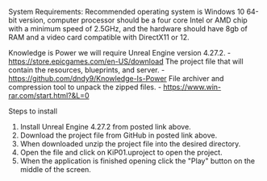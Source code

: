 System Requirements: Recommended operating system is Windows 10 64-bit version,  computer processor should be a four core Intel or AMD chip with a minimum speed of 2.5GHz, and the hardware should have 8gb of RAM and a video card compatible with DirectX11 or 12.

Knowledge is Power we will require Unreal Engine version 4.27.2. - https://store.epicgames.com/en-US/download
The project file that will contain the resources, blueprints, and server.  - https://github.com/dndy9/Knowledge-Is-Power
File archiver and compression tool to unpack the zipped files. - https://www.win-rar.com/start.html?&L=0


Steps to install 

1. Install Unreal Engine 4.27.2 from posted link above. 
2. Download the project file from GitHub in posted link above. 
3. When downloaded unzip the project file into the desired directory.
4. Open the file and click on KiP01.uproject to open the project. 
5. When the application is finished opening click the "Play" button on the middle of the screen. 

